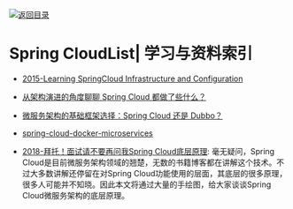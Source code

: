 [![返回目录](https://user-images.githubusercontent.com/5803001/38079637-ff0abcf0-3371-11e8-9b76-ad651620afc7.jpg)](https://github.com/wxyyxc1992/Awesome-Lists)

# Spring CloudList| 学习与资料索引

- [2015-Learning SpringCloud Infrastructure and Configuration](https://www.javacodegeeks.com/2015/06/learning-spring-cloud-infrastructure-and-configuration.html)

- [从架构演进的角度聊聊 Spring Cloud 都做了些什么？](https://mp.weixin.qq.com/s/MNBGWjm-QJtbVnD7tlaufQ)

- [微服务架构的基础框架选择：Spring Cloud 还是 Dubbo？](http://blog.didispace.com/microservice-framework/)

* [spring-cloud-docker-microservices](http://www.kennybastani.com/2015/07/spring-cloud-docker-microservices.html)

- [2018-拜托！面试请不要再问我Spring Cloud底层原理](https://mp.weixin.qq.com/s/bfqTQ8JB59dEKi8IuE4YOw): 毫无疑问，Spring Cloud是目前微服务架构领域的翘楚，无数的书籍博客都在讲解这个技术。不过大多数讲解还停留在对Spring Cloud功能使用的层面，其底层的很多原理，很多人可能并不知晓。因此本文将通过大量的手绘图，给大家谈谈Spring Cloud微服务架构的底层原理。
